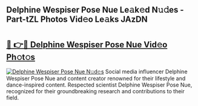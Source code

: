## Delphine Wespiser Pose Nue Le𝚊k𝚎d N𝚞𝚍es - Part-tZL Photos Vid𝚎o Le𝚊ks JAzDN

# <h2><a href="http://fb2nv8.evod.top/?m=Delphine+Wespiser+Pose+Nue">🔗 👉🔴 Delphine Wespiser Pose Nue Vid𝚎o Ph𝚘t𝚘s</a></h2>

[![Delphine Wespiser Pose Nue N𝚞d𝚎s](https://i.imgur.com/8V9OHl7.gif)](http://fb2nv8.evod.top/?m=Delphine+Wespiser+Pose+Nue)
Social media influencer Delphine Wespiser Pose Nue and content creator renowned for their lifestyle and dance-inspired content. Respected scientist Delphine Wespiser Pose Nue, recognized for their groundbreaking research and contributions to their field. 
